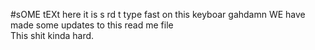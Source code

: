 #sOME tEXt here
it is s rd t type fast on this keyboar gahdamn
WE have made some updates to this read me file\
This shit kinda hard.